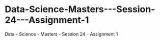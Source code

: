 # Data-Science-Masters---Session-24---Assignment-1
Data - Science - Masters - Session 24 - Assignment 1
